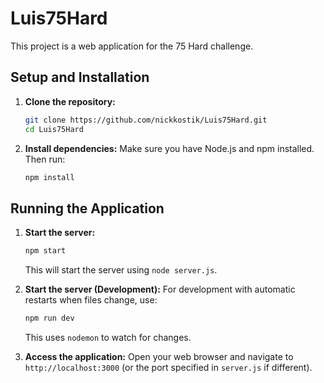 # Luis75Hard

This project is a web application for the 75 Hard challenge.

## Setup and Installation

1.  **Clone the repository:**
    ```bash
    git clone https://github.com/nickkostik/Luis75Hard.git
    cd Luis75Hard
    ```

2.  **Install dependencies:**
    Make sure you have Node.js and npm installed. Then run:
    ```bash
    npm install
    ```

## Running the Application

1.  **Start the server:**
    ```bash
    npm start
    ```
    This will start the server using `node server.js`.

2.  **Start the server (Development):**
    For development with automatic restarts when files change, use:
    ```bash
    npm run dev
    ```
    This uses `nodemon` to watch for changes.

3.  **Access the application:**
    Open your web browser and navigate to `http://localhost:3000` (or the port specified in `server.js` if different).